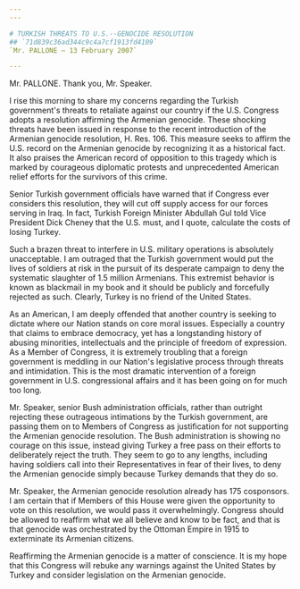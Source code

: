 ```yaml
---
---

# TURKISH THREATS TO U.S.--GENOCIDE RESOLUTION
## `71d839c36ad344c9c4a7cf1913fd4109`
`Mr. PALLONE — 13 February 2007`

---
```



Mr. PALLONE. Thank you, Mr. Speaker.

I rise this morning to share my concerns regarding the Turkish 
government's threats to retaliate against our country if the U.S. 
Congress adopts a resolution affirming the Armenian genocide. These 
shocking threats have been issued in response to the recent 
introduction of the Armenian genocide resolution, H. Res. 106. This 
measure seeks to affirm the U.S. record on the Armenian genocide by 
recognizing it as a historical fact. It also praises the American 
record of opposition to this tragedy which is marked by courageous 
diplomatic protests and unprecedented American relief efforts for the 
survivors of this crime.

Senior Turkish government officials have warned that if Congress ever 
considers this resolution, they will cut off supply access for our 
forces serving in Iraq. In fact, Turkish Foreign Minister Abdullah Gul 
told Vice President Dick Cheney that the U.S. must, and I quote, 
calculate the costs of losing Turkey.

Such a brazen threat to interfere in U.S. military operations is 
absolutely unacceptable. I am outraged that the Turkish government 
would put the lives of soldiers at risk in the pursuit of its desperate 
campaign to deny the systematic slaughter of 1.5 million Armenians. 
This extremist behavior is known as blackmail in my book and it should 
be publicly and forcefully rejected as such. Clearly, Turkey is no 
friend of the United States.

As an American, I am deeply offended that another country is seeking 
to dictate where our Nation stands on core moral issues. Especially a 
country that claims to embrace democracy, yet has a longstanding 
history of abusing minorities, intellectuals and the principle of 
freedom of expression. As a Member of Congress, it is extremely 
troubling that a foreign government is meddling in our Nation's 
legislative process through threats and intimidation. This is the most 
dramatic intervention of a foreign government in U.S. congressional 
affairs and it has been going on for much too long.

Mr. Speaker, senior Bush administration officials, rather than 
outright rejecting these outrageous intimations by the Turkish 
government, are passing them on to Members of Congress as justification 
for not supporting the Armenian genocide resolution. The Bush 
administration is showing no courage on this issue, instead giving 
Turkey a free pass on their efforts to deliberately reject the truth. 
They seem to go to any lengths, including having soldiers call into 
their Representatives in fear of their lives, to deny the Armenian 
genocide simply because Turkey demands that they do so.

Mr. Speaker, the Armenian genocide resolution already has 175 
cosponsors. I am certain that if Members of this House were given the 
opportunity to vote on this resolution, we would pass it 
overwhelmingly. Congress should be allowed to reaffirm what we all 
believe and know to be fact, and that is that genocide was orchestrated 
by the Ottoman Empire in 1915 to exterminate its Armenian citizens.

Reaffirming the Armenian genocide is a matter of conscience. It is my 
hope that this Congress will rebuke any warnings against the United 
States by Turkey and consider legislation on the Armenian genocide.
